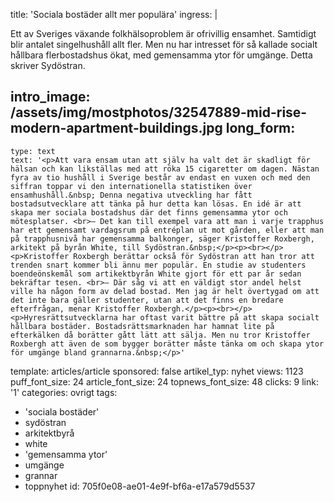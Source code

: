 title: 'Sociala bostäder allt mer populära'
ingress: |
  <p>Ett av Sveriges växande folkhälsoproblem är ofrivillig ensamhet. Samtidigt blir antalet singelhushåll allt fler. Men nu har intresset för så kallade socialt hållbara flerbostadshus ökat, med gemensamma ytor för umgänge. Detta skriver Sydöstran.
  </p>
  
intro_image: /assets/img/mostphotos/32547889-mid-rise-modern-apartment-buildings.jpg
long_form:
  -
    type: text
    text: '<p>Att vara ensam utan att själv ha valt det är skadligt för hälsan och kan likställas med att röka 15 cigaretter om dagen. Nästan fyra av tio hushåll i Sverige består av endast en vuxen och med den siffran toppar vi den internationella statistiken över ensamhushåll.&nbsp; Denna negativa utveckling har fått bostadsutvecklare att tänka på hur detta kan lösas. En idé är att skapa mer sociala bostadshus där det finns gemensamma ytor och mötesplatser. <br>– Det kan till exempel vara att man i varje trapphus har ett gemensamt vardagsrum på entréplan ut mot gården, eller att man på trapphusnivå har gemensamma balkonger, säger Kristoffer Roxbergh, arkitekt på byrån White, till Sydöstran.&nbsp;</p><p><br></p><p>Kristoffer Roxbergh berättar också för Sydöstran att han tror att trenden snart kommer bli ännu mer populär. En studie av studenters boendeönskemål som artikektbyrån White gjort för ett par år sedan bekräftar tesen. <br>– Där såg vi att en väldigt stor andel helst ville ha någon form av delad bostad. Men jag är helt övertygad om att det inte bara gäller studenter, utan att det finns en bredare efterfrågan, menar Kristoffer Roxbergh.</p><p><br></p><p>Hyresrättsutvecklarna har oftast varit bättre på att skapa socialt hållbara bostäder. Bostadsrättsmarknaden har hamnat lite på efterkälken då borätter gått lätt att sälja. Men nu tror Kristoffer Roxbergh att även de som bygger borätter måste tänka om och skapa ytor för umgänge bland grannarna.&nbsp;</p>'
template: articles/article
sponsored: false
artikel_typ: nyhet
views: 1123
puff_font_size: 24
article_font_size: 24
topnews_font_size: 48
clicks: 9
link: '1'
categories: ovrigt
tags:
  - 'sociala bostäder'
  - sydöstran
  - arkitektbyrå
  - white
  - 'gemensamma ytor'
  - umgänge
  - grannar
  - toppnyhet
id: 705f0e08-ae01-4e9f-bf6a-e17a579d5537

